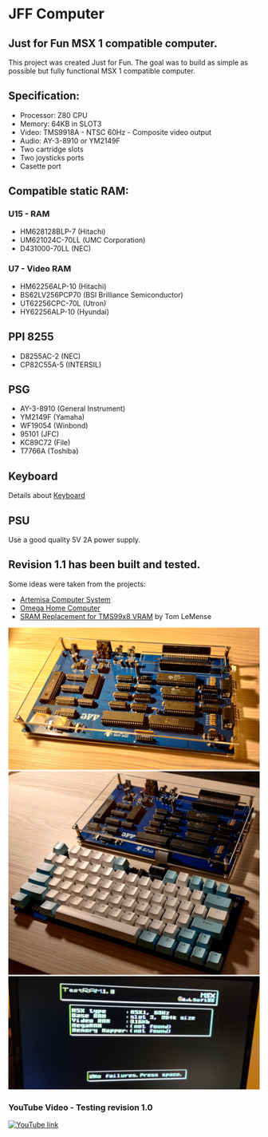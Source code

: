 # JFF Computer
## Just for Fun MSX 1 compatible computer.

This project was created Just for Fun.
The goal was to build as simple as possible but fully functional MSX 1 compatible computer.

## Specification:
* Processor: Z80 CPU
* Memory: 64KB in SLOT3
* Video: TMS9918A - NTSC 60Hz - Composite video output 
* Audio: AY-3-8910 or YM2149F
* Two cartridge slots
* Two joysticks ports
* Casette port

## Compatible static RAM:
### U15 - RAM

* HM628128BLP-7 (Hitachi)
* UM621024C-70LL (UMC Corporation)
* D431000-70LL (NEC)

### U7 - Video RAM

* HM62256ALP-10 (Hitachi)
* BS62LV256PCP70 (BSI Brilliance Semiconductor)
* UT62256CPC-70L (Utron)
* HY62256ALP-10 (Hyundai)

## PPI 8255

* D8255AC-2 (NEC)
* CP82C55A-5 (INTERSIL)

## PSG

* AY-3-8910 (General Instrument)
* YM2149F (Yamaha)
* WF19054 (Winbond)
* 95101 (JFC)
* KC89C72 (File)
* T7766A (Toshiba)

## Keyboard
Details about [Keyboard](https://github.com/konkotgit/JFF/tree/main/keyboard "Keyboard")
## PSU
Use a good quality 5V 2A power supply.
## Revision 1.1 has been built and tested.

Some ideas were taken from the projects:
* [Artemisa Computer System](https://github.com/artemisamsx "Artemisa Computer System")
* [Omega Home Computer](https://github.com/skiselev/omega "Omega Home Computer")
* [SRAM Replacement for TMS99x8 VRAM](https://retrobrewcomputers.org/n8vem-pbwiki-archive/0/35845334/48860720/33053543/SRAM%20Replacement%20for%20TMS99x8%20VRAM.pdf "SRAM Replacement for TMS99x8 VRAM") by Tom LeMense

![JFF Mainboard](/photos/jff_r_1_1_01_s.jpg)
![JFF Keyboard](/photos/jff_keyboard_03s.jpg)
![JFF Memtest](/photos/jff_rev_1_0_02.jpg)

### YouTube Video - Testing revision 1.0
[![YouTube link](https://img.youtube.com/vi/9GUijLo4e2o/0.jpg)](https://www.youtube.com/watch?v=9GUijLo4e2o)
